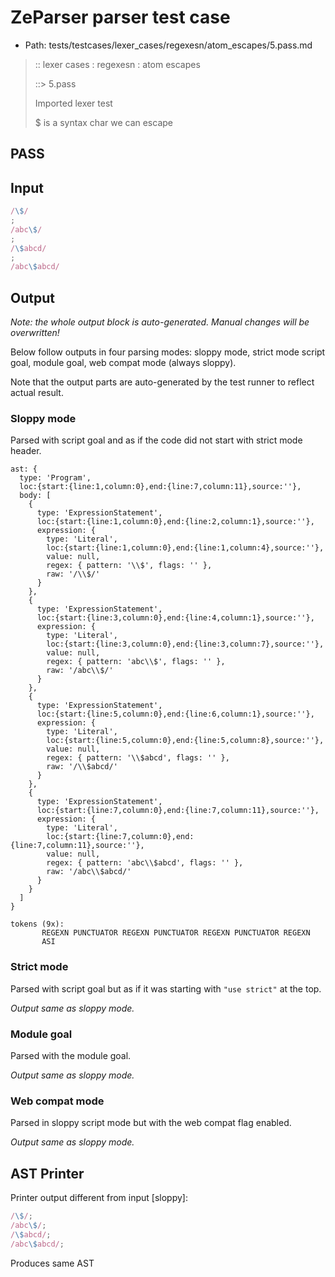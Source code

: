 # ZeParser parser test case

- Path: tests/testcases/lexer_cases/regexesn/atom_escapes/5.pass.md

> :: lexer cases : regexesn : atom escapes
>
> ::> 5.pass
>
> Imported lexer test
>
> $ is a syntax char we can escape

## PASS

## Input

`````js
/\$/
;
/abc\$/
;
/\$abcd/
;
/abc\$abcd/
`````

## Output

_Note: the whole output block is auto-generated. Manual changes will be overwritten!_

Below follow outputs in four parsing modes: sloppy mode, strict mode script goal, module goal, web compat mode (always sloppy).

Note that the output parts are auto-generated by the test runner to reflect actual result.

### Sloppy mode

Parsed with script goal and as if the code did not start with strict mode header.

`````
ast: {
  type: 'Program',
  loc:{start:{line:1,column:0},end:{line:7,column:11},source:''},
  body: [
    {
      type: 'ExpressionStatement',
      loc:{start:{line:1,column:0},end:{line:2,column:1},source:''},
      expression: {
        type: 'Literal',
        loc:{start:{line:1,column:0},end:{line:1,column:4},source:''},
        value: null,
        regex: { pattern: '\\$', flags: '' },
        raw: '/\\$/'
      }
    },
    {
      type: 'ExpressionStatement',
      loc:{start:{line:3,column:0},end:{line:4,column:1},source:''},
      expression: {
        type: 'Literal',
        loc:{start:{line:3,column:0},end:{line:3,column:7},source:''},
        value: null,
        regex: { pattern: 'abc\\$', flags: '' },
        raw: '/abc\\$/'
      }
    },
    {
      type: 'ExpressionStatement',
      loc:{start:{line:5,column:0},end:{line:6,column:1},source:''},
      expression: {
        type: 'Literal',
        loc:{start:{line:5,column:0},end:{line:5,column:8},source:''},
        value: null,
        regex: { pattern: '\\$abcd', flags: '' },
        raw: '/\\$abcd/'
      }
    },
    {
      type: 'ExpressionStatement',
      loc:{start:{line:7,column:0},end:{line:7,column:11},source:''},
      expression: {
        type: 'Literal',
        loc:{start:{line:7,column:0},end:{line:7,column:11},source:''},
        value: null,
        regex: { pattern: 'abc\\$abcd', flags: '' },
        raw: '/abc\\$abcd/'
      }
    }
  ]
}

tokens (9x):
       REGEXN PUNCTUATOR REGEXN PUNCTUATOR REGEXN PUNCTUATOR REGEXN
       ASI
`````

### Strict mode

Parsed with script goal but as if it was starting with `"use strict"` at the top.

_Output same as sloppy mode._

### Module goal

Parsed with the module goal.

_Output same as sloppy mode._

### Web compat mode

Parsed in sloppy script mode but with the web compat flag enabled.

_Output same as sloppy mode._

## AST Printer

Printer output different from input [sloppy]:

````js
/\$/;
/abc\$/;
/\$abcd/;
/abc\$abcd/;
````

Produces same AST
